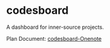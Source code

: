 # codesboard
A dashboard for inner-source projects.

Plan Document: [codesboard-Onenote](https://1drv.ms/o/s!BAsunX7Pspgui2oRwJtEvViWYtjX?e=4tUMqMxVg0CxrFwWt7zo-g&at=9)
